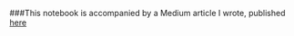 ###This notebook is accompanied by a Medium article I wrote, published [here](https://medium.com/@alinedintino)
